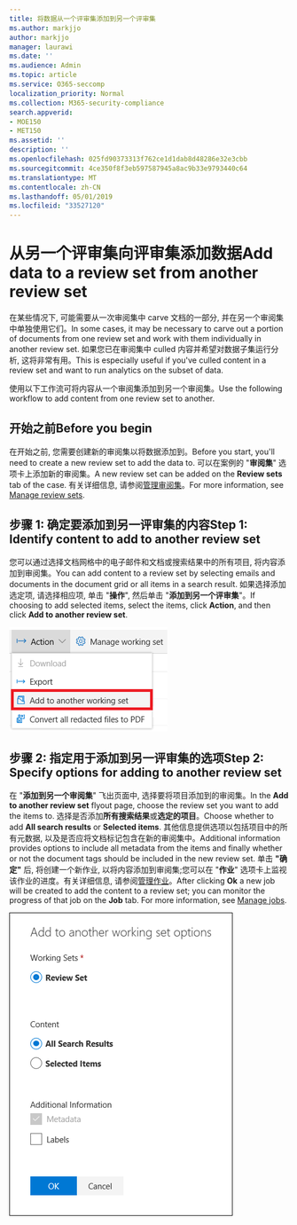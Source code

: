 ```yaml
---
title: 将数据从一个评审集添加到另一个评审集
ms.author: markjjo
author: markjjo
manager: laurawi
ms.date: ''
ms.audience: Admin
ms.topic: article
ms.service: O365-seccomp
localization_priority: Normal
ms.collection: M365-security-compliance
search.appverid:
- MOE150
- MET150
ms.assetid: ''
description: ''
ms.openlocfilehash: 025fd90373313f762ce1d1dab8d48286e32e3cbb
ms.sourcegitcommit: 4ce350f8f3eb597587945a8ac9b33e9793440c64
ms.translationtype: MT
ms.contentlocale: zh-CN
ms.lasthandoff: 05/01/2019
ms.locfileid: "33527120"
---
```

# <a name="add-data-to-a-review-set-from-another-review-set"></a><span data-ttu-id="d5a89-102">从另一个评审集向评审集添加数据</span><span class="sxs-lookup"><span data-stu-id="d5a89-102">Add data to a review set from another review set</span></span>

<span data-ttu-id="d5a89-103">在某些情况下, 可能需要从一次审阅集中 carve 文档的一部分, 并在另一个审阅集中单独使用它们。</span><span class="sxs-lookup"><span data-stu-id="d5a89-103">In some cases, it may be necessary to carve out a portion of documents from one review set and work with them individually in another review set.</span></span>  <span data-ttu-id="d5a89-104">如果您已在审阅集中 culled 内容并希望对数据子集运行分析, 这将非常有用。</span><span class="sxs-lookup"><span data-stu-id="d5a89-104">This is especially useful if you've culled content in a review set and want to run analytics on the subset of data.</span></span>

<span data-ttu-id="d5a89-105">使用以下工作流可将内容从一个审阅集添加到另一个审阅集。</span><span class="sxs-lookup"><span data-stu-id="d5a89-105">Use the following workflow to add content from one review set to another.</span></span>

## <a name="before-you-begin"></a><span data-ttu-id="d5a89-106">开始之前</span><span class="sxs-lookup"><span data-stu-id="d5a89-106">Before you begin</span></span>

<span data-ttu-id="d5a89-107">在开始之前, 您需要创建新的审阅集以将数据添加到。</span><span class="sxs-lookup"><span data-stu-id="d5a89-107">Before you start, you'll need to create a new review set to add the data to.</span></span>  <span data-ttu-id="d5a89-108">可以在案例的 "**审阅集**" 选项卡上添加新的审阅集。</span><span class="sxs-lookup"><span data-stu-id="d5a89-108">A new review set can be added on the **Review sets** tab of the case.</span></span> <span data-ttu-id="d5a89-109">有关详细信息, 请参阅[管理审阅集](managing-review-sets.md)。</span><span class="sxs-lookup"><span data-stu-id="d5a89-109">For more information, see [Manage review sets](managing-review-sets.md).</span></span>

## <a name="step-1-identify-content-to-add-to-another-review-set"></a><span data-ttu-id="d5a89-110">步骤 1: 确定要添加到另一评审集的内容</span><span class="sxs-lookup"><span data-stu-id="d5a89-110">Step 1: Identify content to add to another review set</span></span>

<span data-ttu-id="d5a89-111">您可以通过选择文档网格中的电子邮件和文档或搜索结果中的所有项目, 将内容添加到审阅集。</span><span class="sxs-lookup"><span data-stu-id="d5a89-111">You can add content to a review set by selecting emails and documents in the document grid or all items in a search result.</span></span>  <span data-ttu-id="d5a89-112">如果选择添加选定项, 请选择相应项, 单击 "**操作**", 然后单击 "**添加到另一个评审集**"。</span><span class="sxs-lookup"><span data-stu-id="d5a89-112">If choosing to add selected items, select the items, click **Action**, and then click **Add to another review set**.</span></span>

![添加到另一评审集](../media/64f2a4d4-eba3-4ab3-a3ba-d519feea3142.png)

## <a name="step-2-specify-options-for-adding-to-another-review-set"></a><span data-ttu-id="d5a89-114">步骤 2: 指定用于添加到另一评审集的选项</span><span class="sxs-lookup"><span data-stu-id="d5a89-114">Step 2: Specify options for adding to another review set</span></span>

<span data-ttu-id="d5a89-115">在 "**添加到另一个审阅集**" 飞出页面中, 选择要将项目添加到的审阅集。</span><span class="sxs-lookup"><span data-stu-id="d5a89-115">In the **Add to another review set** flyout page, choose the review set you want to add the items to.</span></span> <span data-ttu-id="d5a89-116">选择是否添加**所有搜索结果**或**选定的项目**。</span><span class="sxs-lookup"><span data-stu-id="d5a89-116">Choose whether to add **All search results** or **Selected items**.</span></span>  <span data-ttu-id="d5a89-117">其他信息提供选项以包括项目中的所有元数据, 以及是否应将文档标记包含在新的审阅集中。</span><span class="sxs-lookup"><span data-stu-id="d5a89-117">Additional information provides options to include all metadata from the items and finally whether or not the document tags should be included in the new review set.</span></span>  <span data-ttu-id="d5a89-118">单击 **"确定"** 后, 将创建一个新作业, 以将内容添加到审阅集;您可以在 "**作业**" 选项卡上监视该作业的进度。有关详细信息, 请参阅[管理作业](managing-jobs-ediscovery20.md)。</span><span class="sxs-lookup"><span data-stu-id="d5a89-118">After clicking **Ok** a new job will be created to add the content to a review set; you can monitor the progress of that job on the **Job** tab. For more information, see [Manage jobs](managing-jobs-ediscovery20.md).</span></span>

![添加到另一评审集](../media/6440ee44-68fd-44d7-b43a-3a477345525c.png)
